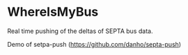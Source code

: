 WhereIsMyBus
==========

Real time pushing of the deltas of SEPTA bus data.

Demo of setpa-push (https://github.com/danho/septa-push)
